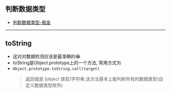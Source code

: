 ## 判断数据类型

 * [判断数据类型-掘金](https://juejin.im/post/5d99b56f518825222b5b6737)
---

## toString
* 这对对数据检测应该是最准确的😂
* toString是Object.prototype上的一个方法, 常用方式为
* `Object.prototype.toString.call(target)`
    > 返回值是 [object 类型]字符串,该方法基本上能判断所有的数据类型(自定义数据类型除外)